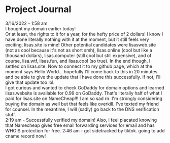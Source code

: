 # Project Journal

3/16/2022 - 1:58 am </br> 
I bought my domain earlier today!</br>
Or at least, the rights to it for a year, for the hefty price of 2 dollars! I know I have done literally nothing with it at the moment, but it still feels very exciting. lisas.site is mine! Other potential candidates were lisasweb.site (not as cool because it's not as short smh), lisas.online (cool but like a thousand dollars), lisas.computer (still cool but still expensive), and of course, lisa.wtf, lisas.fun, and lisas.cool (so true). In the end though, I settled on lisas.site. Now to connect it to my github page, which at the moment says Hello World... hopefully I'll come back to this in 20 minutes and be able to give the update that I have done this successfully. If not, I'll give that update too lol. </br>
I got curious and wanted to check GoDaddy for domain options and learned lisas.website is available for 0.99 on GoDaddy. That's literally half of what I paid for lisas.site on NameCheap!!! I am so sad rn. I'm strongly considering buying the domain as well but that feels like overkill. I've texted my friend for counsel. In the meantime, I will (sadly) go back to the DNS verification stuff. </br>
2:19 am - Successfully verified my domain! Also, I feel placated knowing that Namecheap gives free email forwarding services for email and has WHOIS protection for free. 2:46 am - got sidetracked by tiktok. going to add cname record now! </br>
